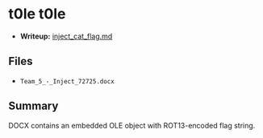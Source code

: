 # t0le t0le

- **Writeup:** [inject_cat_flag.md](inject_cat_flag.md)

## Files

- `Team_5_-_Inject_72725.docx`

## Summary

DOCX contains an embedded OLE object with ROT13-encoded flag string.
